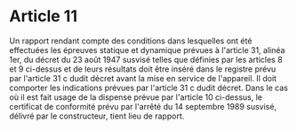 # Article 11

Un rapport rendant compte des conditions dans lesquelles ont été effectuées les épreuves statique et dynamique prévues à l'article 31, alinéa 1er, du décret du 23 août 1947 susvisé telles que définies par les articles 8 et 9 ci-dessus et de leurs résultats doit être inséré dans le registre prévu par l'article 31 c dudit décret avant la mise en service de l'appareil. Il doit comporter les indications prévues par l'article 31 c dudit décret. Dans le cas où il est fait usage de la dispense prévue par l'article 10 ci-dessus, le certificat de conformité prévu par l'arrêté du 14 septembre 1989 susvisé, délivré par le constructeur, tient lieu de rapport.
